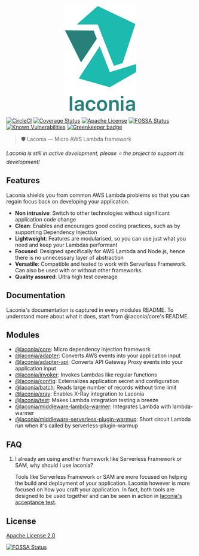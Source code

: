 <p align="center">
  <img alt="Laconia" src="docs/logo/2/png/2_vertical@0.5x.png">
</p>

[![CircleCI](https://circleci.com/gh/laconiajs/laconia/tree/master.svg?style=shield)](https://circleci.com/gh/laconiajs/laconia/tree/master)
[![Coverage Status](https://coveralls.io/repos/github/laconiajs/laconia/badge.svg?branch=master)](https://coveralls.io/github/laconiajs/laconia?branch=master)
[![Apache License](https://img.shields.io/badge/license-Apache-blue.svg)](LICENSE)
[![FOSSA Status](https://app.fossa.io/api/projects/git%2Bgithub.com%2Flaconiajs%2Flaconia.svg?type=shield)](https://app.fossa.io/projects/git%2Bgithub.com%2Flaconiajs%2Flaconia?ref=badge_shield)
[![Known Vulnerabilities](https://snyk.io/test/github/laconiajs/laconia/badge.svg)](https://snyk.io/test/github/laconiajs/laconia)
[![Greenkeeper badge](https://badges.greenkeeper.io/laconiajs/laconia.svg)](https://greenkeeper.io/)

> 🛡️ Laconia — Micro AWS Lambda framework

_Laconia is still in active development, please ⭐ the project to support its development!_

## Features

Laconia shields you from common AWS Lambda problems so that you can regain focus back
on developing your application.

- **Non intrusive**: Switch to other technologies without significant application code change
- **Clean**: Enables and encourages good coding practices, such as by supporting Dependency Injection
- **Lightweight**: Features are modularised, so you can use just what you need and keep your Lambdas performant
- **Focused**: Designed specifically for AWS Lambda and Node.js, hence there is no unnecessary layer of abstraction
- **Versatile**: Compatible and tested to work with Serverless Framework. Can also be used with or without other frameworks.
- **Quality assured**: Ultra high test coverage

## Documentation

Laconia's documentation is captured in every modules README. To understand more about what it does, start from
@laconia/core's README.

## Modules

- [@laconia/core](packages/laconia-core/README.md): Micro dependency injection framework
- [@laconia/adapter](packages/laconia-adapter/README.md): Converts AWS events into your application input
- [@laconia/adapter-api](packages/laconia-adapter-api/README.md): Converts API Gateway Proxy events into your application input
- [@laconia/invoker](packages/laconia-invoker/README.md): Invokes Lambdas like regular functions
- [@laconia/config](packages/laconia-config/README.md): Externalizes application secret and configuration
- [@laconia/batch](packages/laconia-batch/README.md): Reads large number of records without time limit
- [@laconia/xray](packages/laconia-xray/README.md): Enables X-Ray integration to Laconia
- [@laconia/test](packages/laconia-test/README.md): Makes Lambda integration testing a breeze
- [@laconia/middleware-lambda-warmer](packages/laconia-middleware-lambda-warmer/README.md): Integrates Lambda with lambda-warmer
- [@laconia/middleware-serverless-plugin-warmup](packages/laconia-middleware-serverless-plugin-warmup/README.md): Short circuit Lambda run when it's called by serverless-plugin-warmup

## FAQ

1.  I already am using another framework like Serverless Framework or SAM, why should I use laconia?

    Tools like Serverless Framework or SAM are more focused on helping the
    build and deployment of your application. Laconia however is more focused on
    how you craft your application. In fact, both tools are designed to be used together and
    can be seen in action in [laconia's acceptance test](packages/laconia-acceptance-test).

## License

[Apache License 2.0](LICENSE)

[![FOSSA Status](https://app.fossa.io/api/projects/git%2Bgithub.com%2Flaconiajs%2Flaconia.svg?type=large)](https://app.fossa.io/projects/git%2Bgithub.com%2Flaconiajs%2Flaconia?ref=badge_large)
